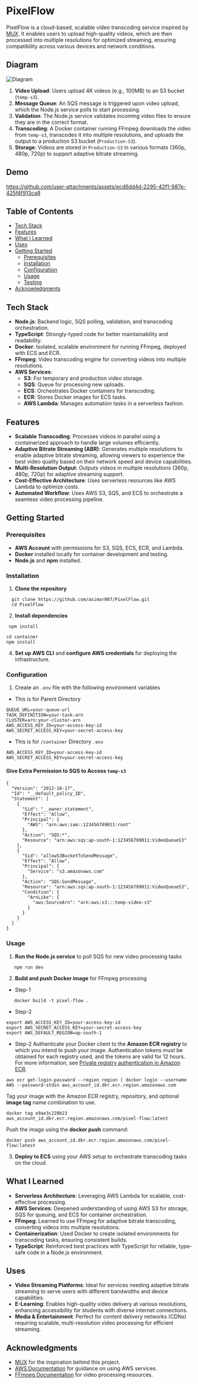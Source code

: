 # PixelFlow

PixelFlow is a cloud-based, scalable video transcoding service inspired by [MUX](https://www.mux.com/). It enables users to upload high-quality videos, which are then processed into multiple resolutions for optimized streaming, ensuring compatibility across various devices and network conditions.

## Diagram

![Diagram](https://github.com/asimar007/Cross-Region-Migration-of-AWS-EBS-Volumes/blob/main/Screenshot/PlexFlow/MUX%20clone.png?raw=true)

1.  **Video Upload**: Users upload 4K videos (e.g., 100MB) to an S3 bucket (`temp-s3`).
2.  **Message Queue**: An SQS message is triggered upon video upload, which the Node.js service polls to start processing.
3.  **Validation**: The Node.js service validates incoming video files to ensure they are in the correct format.
4.  **Transcoding**: A Docker container running FFmpeg downloads the video from `temp-s3`, transcodes it into multiple resolutions, and uploads the output to a production S3 bucket (`Production-S3`).
5.  **Storage**: Videos are stored in `Production-S3` in various formats (360p, 480p, 720p) to support adaptive bitrate streaming.

## Demo


https://github.com/user-attachments/assets/ecd6dd4d-2295-42f1-987e-425f4f913ca8





## Table of Contents

-   [Tech Stack](#tech-stack)
-   [Features](#features)
-   [What I Learned](#what-i-learned)
-   [Uses](#uses)
-   [Getting Started](#getting-started)
    -   [Prerequisites](#prerequisites)
    -   [Installation](#installation)
    -   [Configuration](#configuration)
    -   [Usage](#usage)
    -   [Testing](#testing)
-   [Acknowledgments](#acknowledgments)

## Tech Stack

-   **Node.js**: Backend logic, SQS polling, validation, and transcoding orchestration.
-   **TypeScript**: Strongly-typed code for better maintainability and readability.
-   **Docker**: Isolated, scalable environment for running FFmpeg, deployed with ECS and ECR.
-   **FFmpeg**: Video transcoding engine for converting videos into multiple resolutions.
-   **AWS Services**:
    -   **S3**: For temporary and production video storage.
    -   **SQS**: Queue for processing new uploads.
    -   **ECS**: Orchestrates Docker containers for transcoding.
    -   **ECR**: Stores Docker images for ECS tasks.
    -   **AWS Lambda**: Manages automation tasks in a serverless fashion.

## Features

-   **Scalable Transcoding**: Processes videos in parallel using a containerized approach to handle large volumes efficiently.
-   **Adaptive Bitrate Streaming (ABR)**: Generates multiple resolutions to enable adaptive bitrate streaming, allowing viewers to experience the best video quality based on their network speed and device capabilities.
-   **Multi-Resolution Output**: Outputs videos in multiple resolutions (360p, 480p, 720p) for adaptive streaming support.
-   **Cost-Effective Architecture**: Uses serverless resources like AWS Lambda to optimize costs.
-   **Automated Workflow**: Uses AWS S3, SQS, and ECS to orchestrate a seamless video processing pipeline.

## Getting Started

### Prerequisites

-   **AWS Account** with permissions for S3, SQS, ECS, ECR, and Lambda.
-   **Docker** installed locally for container development and testing.
-   **Node.js** and **npm** installed.

### Installation

1.  **Clone the repository**
  ```
    git clone https://github.com/asimar007/PixelFlow.git
    cd PixelFlow
``` 
    
2.  **Install dependencies**
    
   ```
    npm install
 ``` 
 ```
 cd container
 npm install
 ```
    
4.  **Set up AWS CLI** and **configure AWS credentials** for deploying the infrastructure.
    

### Configuration

1.  Create an `.env` file with the following environment variables
 - This is for Parent Directory
```
QUEUE_URL=your-queue-url
TASK_DEFINITION=your-task-arn
CLUSTER=arn:your-cluster-arn
AWS_ACCESS_KEY_ID=your-access-key-id
AWS_SECRET_ACCESS_KEY=your-secret-access-key
   ``` 
- This is for `/container` Directory  `.env`
```
AWS_ACCESS_KEY_ID=your-access-key-id
AWS_SECRET_ACCESS_KEY=your-secret-access-key
```
#### Give Extra Permission to SQS to Access `temp-s3`
```
{
  "Version": "2012-10-17",
  "Id": "__default_policy_ID",
  "Statement": [
    {
      "Sid": "__owner_statement",
      "Effect": "Allow",
      "Principal": {
        "AWS": "arn:aws:iam::123456789011:root"
      },
      "Action": "SQS:*",
      "Resource": "arn:aws:sqs:ap-south-1:123456789011:VideoQueueS3"
    },
    {
      "Sid": "allowS3BucketToSendMessage",
      "Effect": "Allow",
      "Principal": {
        "Service": "s3.amazonaws.com"
      },
      "Action": "SQS:SendMessage",
      "Resource": "arn:aws:sqs:ap-south-1:123456789011:VideoQueueS3",
      "Condition": {
        "ArnLike": {
          "aws:SourceArn": "arn:aws:s3:::temp-video-s3"
        }
      }
    }
  ]
}
```
### Usage

1.  **Run the Node.js service** to poll SQS for new video processing tasks
    
 ```
    npm run dev
 ``` 
    
2.  **Build and push Docker image** for FFmpeg processing
   - Step-1
 ```
    docker build -t pixel-flow .
   ``` 
  - Step-2
  ```
export AWS_ACCESS_KEY_ID=your-access-key-id
export AWS_SECRET_ACCESS_KEY=your-secret-access-key
export AWS_DEFAULT_REGION=ap-south-1
```
 - Step-2
 Authenticate your Docker client to the **Amazon ECR registry** to which you intend to push your image. Authentication tokens must be obtained for each registry used, and the tokens are valid for 12 hours. For more information, see [Private registry authentication in Amazon ECR](https://docs.aws.amazon.com/AmazonECR/latest/userguide/registry_auth.html).
 ```
 aws ecr get-login-password --region region | docker login --username AWS --password-stdin aws_account_id.dkr.ecr.region.amazonaws.com
 ```
 Tag your image with the Amazon ECR registry, repository, and optional **image tag** name combination to use.
 ```
 docker tag e9ae3c220b23 aws_account_id.dkr.ecr.region.amazonaws.com/pixel-flow:latest
 ```
 Push the image using the **docker push** command:
 ```
 docker push aws_account_id.dkr.ecr.region.amazonaws.com/pixel-flow:latest
 ```
3.  **Deploy to ECS** using your AWS setup to orchestrate transcoding tasks on the cloud.

## What I Learned

-   **Serverless Architecture**: Leveraging AWS Lambda for scalable, cost-effective processing.
-   **AWS Services**: Deepened understanding of using AWS S3 for storage, SQS for queuing, and ECS for container orchestration.
-   **FFmpeg**: Learned to use FFmpeg for adaptive bitrate transcoding, converting videos into multiple resolutions.
-   **Containerization**: Used Docker to create isolated environments for transcoding tasks, ensuring consistent builds.
-   **TypeScript**: Reinforced best practices with TypeScript for reliable, type-safe code in a Node.js environment.

## Uses

-   **Video Streaming Platforms**: Ideal for services needing adaptive bitrate streaming to serve users with different bandwidths and device capabilities.
-   **E-Learning**: Enables high-quality video delivery at various resolutions, enhancing accessibility for students with diverse internet connections.
-   **Media & Entertainment**: Perfect for content delivery networks (CDNs) requiring scalable, multi-resolution video processing for efficient streaming.

## Acknowledgments

-   [MUX](https://www.mux.com/) for the inspiration behind this project.
-   [AWS Documentation](https://aws.amazon.com/documentation/) for guidance on using AWS services.
-   [FFmpeg Documentation](https://ffmpeg.org/documentation.html) for video processing resources.
